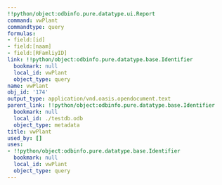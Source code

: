 ```yaml
---
!!python/object:odbinfo.pure.datatype.ui.Report
command: vwPlant
commandtype: query
formulas:
- field:[id]
- field:[naam]
- field:[RFamliyID]
link: !!python/object:odbinfo.pure.datatype.base.Identifier
  bookmark: null
  local_id: vwPlant
  object_type: query
name: vwPlant
obj_id: '174'
output_type: application/vnd.oasis.opendocument.text
parent_link: !!python/object:odbinfo.pure.datatype.base.Identifier
  bookmark: null
  local_id: ./testdb.odb
  object_type: metadata
title: vwPlant
used_by: []
uses:
- !!python/object:odbinfo.pure.datatype.base.Identifier
  bookmark: null
  local_id: vwPlant
  object_type: query
---
```

